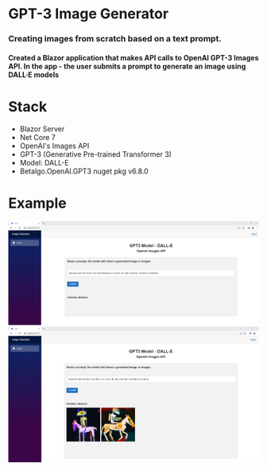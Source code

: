 # GPT-3 Image Generator
### Creating images from scratch based on a text prompt.
#### Created a Blazor application that makes API calls to OpenAI GPT-3 Images API. In the app - the user submits a prompt to generate an image using DALL·E models
# Stack
- Blazor Server
- Net Core 7
- OpenAI's Images API
- GPT-3 (Generative Pre-trained Transformer 3)
- Model: DALL-E
- Betalgo.OpenAI.GPT3 nuget pkg v6.8.0

# Example
![ImagePrompt](https://github.com/adamsdev01/ChatGPTClient-Image/blob/main/ChatGPTClient-Image/wwwroot/images/ImagesAPI001.png)
![ImagePromptEx1](https://github.com/adamsdev01/ChatGPTClient-Image/blob/main/ChatGPTClient-Image/wwwroot/images/ImagesAPI004.png)
